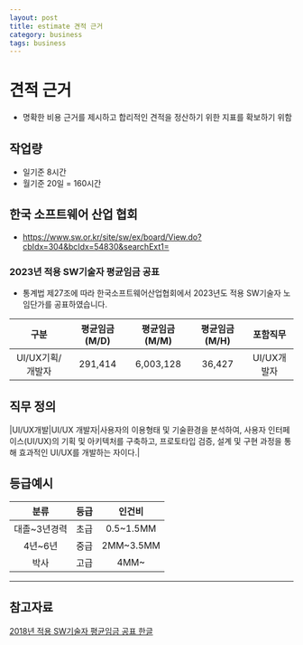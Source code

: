 ```yaml
---
layout: post
title: estimate 견적 근거
category: business
tags: business
---
```


# 견적 근거
* 명확한 비용 근거를 제시하고 합리적인 견적을 정산하기 위한 지표를 확보하기 위함

## 작업량
* 일기준 8시간
* 월기준 20일 = 160시간

## 한국 소프트웨어 산업 협회
* https://www.sw.or.kr/site/sw/ex/board/View.do?cbIdx=304&bcIdx=54830&searchExt1=

### 2023년 적용 SW기술자 평균임금 공표
* 통계법 제27조에 따라 한국소프트웨어산업협회에서 2023년도 적용 SW기술자 노임단가를 공표하였습니다.​

|구분|평균임금(M/D)|평균임금(M/M)|평균임금(M/H)|포함직무|
|:---:|:---:|:---:|:---:|:---:|
|UI/UX기획/개발자|291,414|6,003,128|36,427|UI/UX개발자|

## 직무 정의

|UI/UX개발|UI/UX 개발자|사용자의  이용형태 및 기술환경을 분석하여, 사용자 인터페이스(UI/UX)의 기획 및 아키텍처를 구축하고, 프로토타입 검증, 설계 및 구현 과정을  통해 효과적인 UI/UX를 개발하는 자이다.|

## 등급예시

|분류|등급|인건비|
|:---:|:---:|:---:|
|대졸~3년경력|초급|0.5~1.5MM|
|4년~6년|중급|2MM~3.5MM|
|박사|고급|4MM~|

---

## 참고자료
<a href="/file/hwp/[자료실]2018년_적용_SW기술자_평균임금_공표_한글.hwp">2018년 적용 SW기술자 평균임금 공표 한글</a>